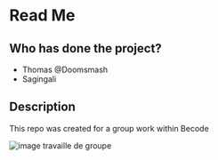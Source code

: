 # Read Me

## Who has done the project?

* Thomas @Doomsmash
* Sagingali

## Description

This repo was created for a group work within Becode

![image travaille de groupe](https://image.freepik.com/vecteurs-libre/style-bande-dessinee-plat-business-target-team-work-puzzle_44695-178.jpg)
